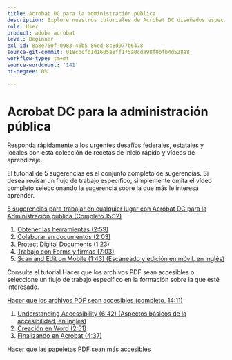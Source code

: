 ```yaml
---
title: Acrobat DC para la administración pública
description: Explore nuestros tutoriales de Acrobat DC diseñados específicamente para gobiernos federales, estatales y locales
role: User
product: adobe acrobat
level: Beginner
exl-id: 8a8e760f-0983-46b5-86ed-8c8d977b6478
source-git-commit: 018cbcfd1d1605a8ff175a0cda98f0bfb4d528a8
workflow-type: tm+mt
source-wordcount: '141'
ht-degree: 0%

---
```


# Acrobat DC para la administración pública

Responda rápidamente a los urgentes desafíos federales, estatales y locales con esta colección de recetas de inicio rápido y vídeos de aprendizaje.

El tutorial de 5 sugerencias es el conjunto completo de sugerencias. Si desea revisar un flujo de trabajo específico, simplemente omita el vídeo completo seleccionando la sugerencia sobre la que más le interesa aprender.

[5 sugerencias para trabajar en cualquier lugar con Acrobat DC para la Administración pública (Completo 15:12)](5-tips-for-working-anywhere-with-acrobat-dc-for-government.md)
1. [Obtener las herramientas (2:59)](get-your-tools.md)
1. [Colaborar en documentos (2:03)](collaborate-on-documents.md)
1. [Protect Digital Documents (1:23)](protect-digital-documents.md)
1. [Trabajo con Forms y firmas (7:03)](work-with-forms-and-signatures.md)
1. [Scan and Edit on Mobile (1:43) (Escaneado y edición en móvil, en inglés)](scan-and-edit-on-mobile.md)

Consulte el tutorial Hacer que los archivos PDF sean accesibles o seleccione un flujo de trabajo específico en la formación sobre la que esté interesado.

[Hacer que los archivos PDF sean accesibles (completo, 14:11)](making-pdfs-accessible.md)
1. [Understanding Accessibility (6:42) (Aspectos básicos de la accesibilidad, en inglés)](understanding-accessibility.md)
1. [Creación en Word (2:51)](authoring-in-word.md)
1. [Finalizando en Acrobat (4:37)](finishing-in-acrobat.md)

[Hacer que las papeletas PDF sean más accesibles](making-pdf-ballots-accessible.md)
